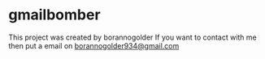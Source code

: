 # gmailbomber
This project was created by borannogolder 
If you want to contact with me then put a email on borannogolder934@gmail.com
